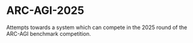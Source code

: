 # ARC-AGI-2025
Attempts towards a system which can compete in the 2025 round of the ARC-AGI benchmark competition. 
